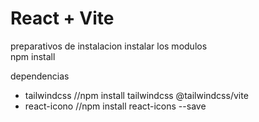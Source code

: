# React + Vite

preparativos de instalacion 
instalar los modulos  
npm install

dependencias 

- tailwindcss //npm install tailwindcss @tailwindcss/vite
- react-icono //npm install react-icons --save
